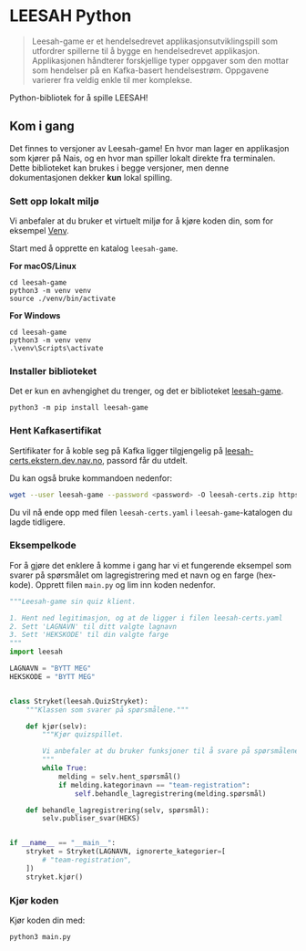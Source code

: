 # LEESAH Python

> Leesah-game er et hendelsedrevet applikasjonsutviklingspill som utfordrer spillerne til å bygge en hendelsedrevet applikasjon. 
> Applikasjonen håndterer forskjellige typer oppgaver som den mottar som hendelser på en Kafka-basert hendelsestrøm. 
> Oppgavene varierer fra veldig enkle til mer komplekse.

Python-bibliotek for å spille LEESAH!

## Kom i gang

Det finnes to versjoner av Leesah-game!
En hvor man lager en applikasjon som kjører på Nais, og en hvor man spiller lokalt direkte fra terminalen.
Dette biblioteket kan brukes i begge versjoner, men denne dokumentasjonen dekker **kun** lokal spilling.

### Sett opp lokalt miljø

Vi anbefaler at du bruker et virtuelt miljø for å kjøre koden din, som for eksempel [Venv](https://packaging.python.org/en/latest/guides/installing-using-pip-and-virtual-environments/).

Start med å opprette en katalog `leesah-game`.

**For macOS/Linux**
```shell
cd leesah-game
python3 -m venv venv
source ./venv/bin/activate
```

**For Windows**
```shell
cd leesah-game
python3 -m venv venv
.\venv\Scripts\activate
```

### Installer biblioteket

Det er kun en avhengighet du trenger, og det er biblioteket [leesah-game](https://pypi.org/project/leesah-game/).

```shell
python3 -m pip install leesah-game
```

### Hent Kafkasertifikat

Sertifikater for å koble seg på Kafka ligger tilgjengelig på [leesah-certs.ekstern.dev.nav.no](https://leesah-certs.ekstern.dev.nav.no), passord får du utdelt.

Du kan også bruke kommandoen nedenfor:

```bash
wget --user leesah-game --password <password> -O leesah-certs.zip https://leesah-certs.ekstern.dev.nav.no && unzip leesah-certs.zip 
```

Du vil nå ende opp med filen `leesah-certs.yaml` i `leesah-game`-katalogen du lagde tidligere.

### Eksempelkode

For å gjøre det enklere å komme i gang har vi et fungerende eksempel som svarer på spørsmålet om lagregistrering med et navn og en farge (hex-kode).
Opprett filen `main.py` og lim inn koden nedenfor.

```python
"""Leesah-game sin quiz klient.

1. Hent ned legitimasjon, og at de ligger i filen leesah-certs.yaml
2. Sett 'LAGNAVN' til ditt valgte lagnavn
3. Sett 'HEKSKODE' til din valgte farge
"""
import leesah

LAGNAVN = "BYTT MEG"
HEKSKODE = "BYTT MEG"


class Stryket(leesah.QuizStryket):
    """Klassen som svarer på spørsmålene."""

    def kjør(selv):
        """Kjør quizspillet.

        Vi anbefaler at du bruker funksjoner til å svare på spørsmålene.
        """
        while True:
            melding = selv.hent_spørsmål()
            if melding.kategorinavn == "team-registration":
                self.behandle_lagregistrering(melding.spørsmål)

    def behandle_lagregistrering(selv, spørsmål):
        selv.publiser_svar(HEKS)


if __name__ == "__main__":
    stryket = Stryket(LAGNAVN, ignorerte_kategorier=[
        # "team-registration",
    ])
    stryket.kjør()
```

### Kjør koden

Kjør koden din med:

```shell
python3 main.py
```
